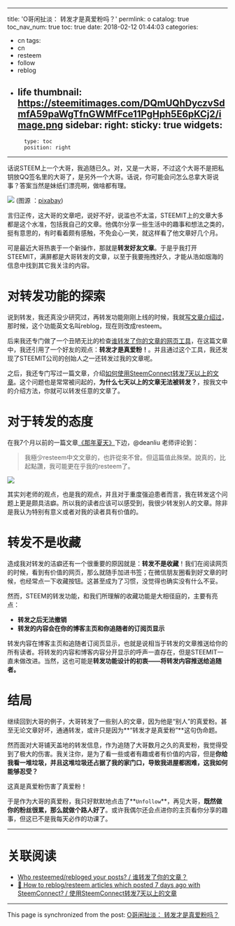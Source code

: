 
---
title: 'O哥闲扯淡： 转发才是真爱粉吗？'
permlink: o
catalog: true
toc_nav_num: true
toc: true
date: 2018-02-12 01:44:03
categories:
- cn
tags:
- cn
- resteem
- follow
- reblog
- life
thumbnail: https://steemitimages.com/DQmUQhDyczvSdmfA59paWgTfnGWMfFce11PgHph5E6pKCj2/image.png
sidebar:
    right:
        sticky: true
widgets:
    -
        type: toc
        position: right
---


话说STEEM上一个大哥，我追随已久。对，又是一大哥，不过这个大哥不是把私钥放QQ签名里的大哥了，是另外一个大哥。话说，你可能会问怎么总拿大哥说事？答案当然是妹纸们漂亮啊，做啥都有理。

![](https://steemitimages.com/DQmUQhDyczvSdmfA59paWgTfnGWMfFce11PgHph5E6pKCj2/image.png)
(图源 ：[pixabay](https://pixabay.com))

言归正传，这大哥的文章吧，说好不好，说滥也不太滥，STEEMIT上的文章大多都是这个水准，包括我自己的文章。他偶尔分享一些生活中的趣事和想法之类的，挺有意思的，有时看着颇有感触，不免会心一笑，就这样看了他文章好几个月。

可是最近大哥热衷于一个新操作，那就是**转发好友文章**。于是乎我打开STEEMIT，满屏都是大哥转发的文章，以至于我要拖拽好久，才能从浩如烟海的信息中找到其它我关注的内容。

# 对转发功能的探索

说到转发，我还真没少研究过，再转发功能刚刚上线的时候，我就[写文章介绍过](https://steemit.com/cn/@oflyhigh/reblog)，那时候，这个功能英文名叫reblog，现在则改成resteem。

后来我还专门做了一个丑陋无比的检查[谁转发了你的文章的网页工具](https://steemit.com/cn/@oflyhigh/who-resteemed-rebloged-your-posts)，在这篇文章中，我还引用了一个好友的观点：**转发才是真爱粉！**。并且通过这个工具，我还发现了STEEMIT公司的创始人之一还转发过我的文章呢。


之后，我还专门写过一篇文章，介绍[如何使用SteemConnect转发7天以上的文章](https://steemit.com/reblog/@oflyhigh/how-to-reblog-resteem-articles-which-posted-7-days-ago-with-steemconnect-steemconnect-7)。这个问题也是常常被问起的，**为什么七天以上的文章无法被转发？**，按我文中的介绍方法，你就可以转发任意的文章了。


# 对于转发的态度

在我7个月以前的一篇文章[《那年夏天》](https://steemit.com/cn/@oflyhigh/341nku)下边，@deanliu 老师评论到：
>我極少resteem中文文章的，也許從來不曾。但這篇值此殊榮。說真的，比起點讚，我可能更在乎我的resteem了。

![](https://steemitimages.com/DQmXxFKNVxnWiu8d5xBQy9weSMe9EWBsGbamszyVSX1Yp5H/image.png)

其实刘老师的观点，也是我的观点，并且对于重度强迫患者而言，我在转发这个问题上更是颇具洁癖。所以我的读者应该可以感受到，我很少转发别人的文章。除非是我认为特别有意义或者对我的读者具有价值的。

# 转发不是收藏

造成我对转发的洁癖还有一个很重要的原因就是：**转发不是收藏**！我们在阅读网页的时候，看到有价值的网页，那么就随手加进书签；在微信朋友圈看到好文章的时候，也经常点一下收藏按钮。这甚至成为了习惯，没觉得也确实没有什么不妥。

然而，STEEM的转发功能，和我们所理解的收藏功能是大相径庭的，主要有亮点：
* **转发之后无法撤销**
* **转发的内容会在你的博客主页和你追随者的订阅页显示**

转发内容在博客主页和追随者订阅页显示，也就是说相当于转发的文章推送给你的所有读者。将转发的内容和博客内容分开显示的呼声一直存在，但是STEEMIT一直未做改进。当然，这也可能是**转发功能设计的初衷——将转发内容推送给追随者。**

# 结局


继续回到大哥的例子，大哥转发了一些别人的文章，因为他是“别人”的真爱粉。甚至无论文章好坏，通通转发，或许只是因为**“转发才是真爱粉”**这句伪命题。

然而面对大哥铺天盖地的转发信息，作为追随了大哥数月之久的真爱粉，我觉得受到了极大的伤害。我关注你，是为了看一些或者有趣或者有价值的内容，但是**你给我看一堆垃圾，并且这堆垃圾还占据了我的家门口，导致我进屋都困难，这我如何能够忍受？** 

这真是真爱粉伤害了真爱粉！

于是作为大哥的真爱粉，我只好默默地点击了**`Unfollow`**，再见大哥，**既然做你的粉丝很累，那么就做个路人好了**。或许我偶尔还会点进你的主页看你分享的趣事，但这已不是我每天必作的功课了。

---

# 关联阅读
* [Who resteemed/rebloged your posts? / 谁转发了你的文章？](https://steemit.com/cn/@oflyhigh/who-resteemed-rebloged-your-posts)
* [📌 How to reblog/resteem articles which posted 7 days ago with SteemConnect? / 使用SteemConnect转发7天以上的文章](https://steemit.com/reblog/@oflyhigh/how-to-reblog-resteem-articles-which-posted-7-days-ago-with-steemconnect-steemconnect-7)

- - -

This page is synchronized from the post: [O哥闲扯淡： 转发才是真爱粉吗？](https://steemit.com/@oflyhigh/o)

